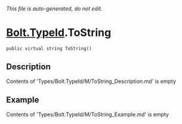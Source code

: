 *This file is auto-generated, do not edit.*

# [Bolt.TypeId](Types/Bolt.TypeId.md).ToString
`public virtual string ToString()`
## Description
Contents of 'Types/Bolt.TypeId/M/ToString_Description.md' is empty
## Example
Contents of 'Types/Bolt.TypeId/M/ToString_Example.md' is empty
